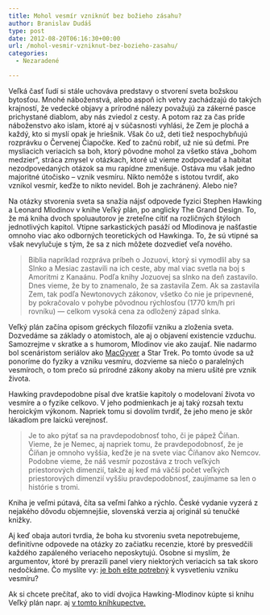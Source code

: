 ```yaml
---
title: Mohol vesmír vzniknúť bez božieho zásahu?
author: Branislav Dudáš
type: post
date: 2012-08-20T06:16:30+00:00
url: /mohol-vesmir-vzniknut-bez-bozieho-zasahu/
categories:
  - Nezaradené

---
```

Veľká časť ľudí si stále uchováva predstavy o stvorení sveta božskou bytosťou. Mnohé náboženstvá, alebo aspoň ich vetvy zachádzajú do takých krajností, že vedecké objavy a prírodné nálezy považujú za zákerné pasce prichystané diablom, aby nás zviedol z cesty. A potom raz za čas príde náboženstvo ako islam, ktoré aj v súčasnosti vyhlási, že Zem je plochá a každý, kto si myslí opak je hriešnik. Však čo už, deti tiež nespochybňujú rozprávku o Červenej Čiapočke. Keď to začnú robiť, už nie sú deťmi. Pre mysliacich veriacich sa boh, ktorý pôvodne mohol za všetko stáva &#8222;bohom medzier&#8220;, stráca zmysel v otázkach, ktoré už vieme zodpovedať a habitat nezodpovedaných otázok sa mu rapídne zmenšuje. Ostáva mu však jedno majoritné útočisko &#8211; vznik vesmíru. Nikto nemôže s istotou tvrdiť, ako vznikol vesmír, keďže to nikto nevidel. Boh je zachránený. Alebo nie?<!--more-->

Na otázky stvorenia sveta sa snažia nájsť odpovede fyzici Stephen Hawking a Leonard Mlodinov v knihe Veľký plán, po anglicky The Grand Design. To, že má kniha dvoch spoluautorov je zreteľne cítiť na rozličných štýloch jednotlivých kapitol. Vtipne sarkastických pasáží od Mlodinova je našťastie omnoho viac ako odborných teoretických od Hawkinga. To, že sú vtipné sa však nevylučuje s tým, že sa z nich môžete dozvedieť veľa nového.

> Biblia napríklad rozpráva príbeh o Jozuovi, ktorý si vymodlil aby sa Slnko a Mesiac zastavili na ich ceste, aby mal viac svetla na boj s Amoritmi z Kanaánu. Podľa knihy Jozuovej sa slnko na deň zastavilo. Dnes vieme, že by to znamenalo, že sa zastavila Zem. Ak sa zastavila Zem, tak podľa Newtonovych zákonov, všetko čo nie je pripevnené, by pokračovalo v pohybe pôvodnou rýchlosťou (1770 km/h pri rovníku) — celkom vysoká cena za odložený západ slnka.

Veľký plán začína opisom gréckych filozofií vzniku a zloženia sveta. Dozvedáme sa základy o atomistoch, ale aj o objavení existencie vzduchu. Samozrejme v skratke a s humorom, Mlodinov vie ako zaujať. Nie nadarmo bol scenáristom seriálov ako <a title="Chýba mi MacGyver" href="http://www.blog.branislavdudas.com/2012/02/chyba-mi-macgyver/" target="_blank">MacGyver</a> a Star Trek. Po tomto úvode sa už ponoríme do fyziky a vzniku vesmíru, dozvieme sa niečo o paralelných vesmíroch, o tom prečo sú prírodné zákony akoby na mieru ušité pre vznik života.

Hawking pravdepodobne písal dve kratšie kapitoly o modelovaní života vo vesmíre a o fyzike celkovo. V jeho podmienkach je aj taký rozsah textu heroickým výkonom. Napriek tomu si dovolím tvrdiť, že jeho meno je skôr lákadlom pre laickú verejnosť.

> Je to ako pýtať sa na pravdepodobnosť toho, či je pápež Číňan. Vieme, že je Nemec, aj napriek tomu, že pravdepodobnosť, že je Číňan je omnoho vyššia, keďže je na svete viac Číňanov ako Nemcov. Podobne vieme, že náš vesmír pozostáva z troch veľkých priestorových dimenzií, takže aj keď má väčší počet veľkých priestorových dimenzií vyššiu pravdepodobnosť, zaujímame sa len o histórie s tromi.

Kniha je veľmi pútavá, číta sa veľmi ľahko a rýchlo. České vydanie vyzerá z nejakého dôvodu objemnejšie, slovenská verzia aj originál sú tenučké knižky.

Aj keď obaja autori tvrdia, že boha ku stvoreniu sveta nepotrebujeme, definitívne odpovede na otázky zo začiatku recenzie, ktoré by presvedčili každého zapáleného veriaceho neposkytujú. Osobne si myslím, že argumentov, ktoré by prerazili panel viery niektorých veriacich sa tak skoro nedočkáme. Čo myslíte vy: <a title="Existuje vôbec boh? Nie" href="http://www.blog.branislavdudas.com/2012/01/existuje-vobec-boh-nie/" target="_blank">je boh ešte potrebný</a> k vysvetleniu vzniku vesmíru?

Ak si chcete prečítať, ako to vidí dvojica Hawking-Mlodinov kúpte si knihu Veľký plán napr. aj <a title="Veľký plán" href="http://www.gorila.sk/product/352238" target="_blank">v tomto kníhkupectve.</a>